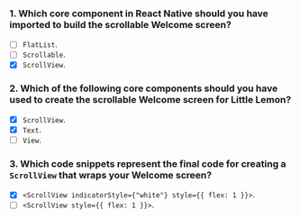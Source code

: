 ### 1. Which core component in React Native should you have imported to build the scrollable Welcome screen?

- [ ] `FlatList`.
- [ ] `Scrollable`.
- [x] `ScrollView`.

### 2. Which of the following core components should you have used to create the scrollable Welcome screen for Little Lemon?

- [x] `ScrollView`.
- [x] `Text`.
- [ ] `View`.

### 3. Which code snippets represent the final code for creating a `ScrollView` that wraps your Welcome screen?

- [x] `<ScrollView indicatorStyle={"white"} style={{ flex: 1 }}>`.
- [ ] `<ScrollView style={{ flex: 1 }}>`.
